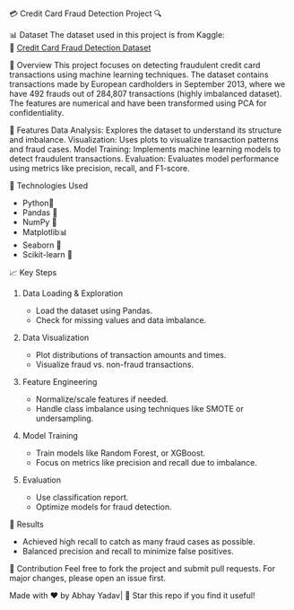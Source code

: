 💳 Credit Card Fraud Detection Project 🔍



📊 Dataset
The dataset used in this project is from Kaggle:  
🔗 [Credit Card Fraud Detection Dataset](https://www.kaggle.com/mlg-ulb/creditcardfraud)

📌 Overview
This project focuses on detecting fraudulent credit card transactions using machine learning techniques. The dataset contains transactions made by European cardholders in September 2013, where we have 492 frauds out of 284,807 transactions (highly imbalanced dataset). The features are numerical and have been transformed using PCA for confidentiality.

🚀 Features
Data Analysis: Explores the dataset to understand its structure and imbalance.
Visualization: Uses plots to visualize transaction patterns and fraud cases.
Model Training: Implements machine learning models to detect fraudulent transactions.
Evaluation: Evaluates model performance using metrics like precision, recall, and F1-score.

🔧 Technologies Used
- Python🐍
- Pandas 🐼
- NumPy 🔢
- Matplotlib📊
- Seaborn 🌈
- Scikit-learn 🤖

📈 Key Steps
1. Data Loading & Exploration 
   - Load the dataset using Pandas.
   - Check for missing values and data imbalance.

2. Data Visualization
   - Plot distributions of transaction amounts and times.
   - Visualize fraud vs. non-fraud transactions.

3. Feature Engineering  
   - Normalize/scale features if needed.
   - Handle class imbalance using techniques like SMOTE or undersampling.

4. Model Training  
   - Train models like  Random Forest, or XGBoost.
   - Focus on metrics like precision and recall due to imbalance.

5. Evaluation  
   - Use classification report.
   - Optimize models for fraud detection.

🎯 Results
- Achieved high recall to catch as many fraud cases as possible.
- Balanced precision and recall to minimize false positives.


🤝 Contribution
Feel free to fork the project and submit pull requests. For major changes, please open an issue first.

Made with ❤️ by Abhay Yadav| 🌟 Star this repo if you find it useful!
